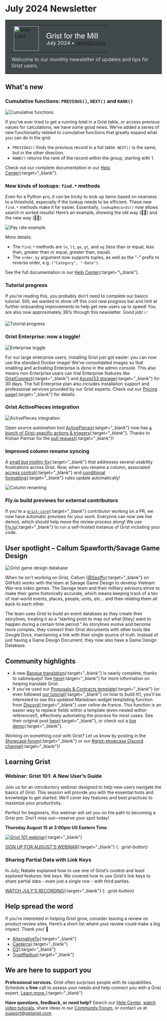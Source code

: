 # July 2024 Newsletter

<style>
  /* restore some poorly overridden defaults */
  .newsletter-header .table {
    background-color: initial;
    border: initial;
  }
  .newsletter-header .table > tbody > tr > td {
    padding: initial;
    border: initial;
    vertical-align: initial;
  }
  .newsletter-header img.header-img {
    padding: initial;
    max-width: initial;
    display: initial;
    padding: initial;
    line-height: initial;
    background-color: initial;
    border: initial;
    border-radius: initial;
    margin: initial;
  }

  /* copy newsletter styles, with a prefix for sufficient specificity */
  .newsletter-header .header {
    border: none;
    padding: 0;
    margin: 0;
  }
  .newsletter-header table > tbody > tr > td.header-image {
    width: 80px;
    padding-right: 16px;
  }
  .newsletter-header table > tbody > tr > td.header-text {
    background-color: #42494B;
    padding: 16px 20px;
  }
  .newsletter-header table.header-top {
    border: none;
    padding: 0;
    margin: 0;
    width: 100%;
  }
  .header-title {
    font-family: Helvetica Neue, Helvetica, Arial, sans-serif;
    font-size: 24px;
    line-height: 28px;
    color: #FFFFFF;
  }
  .header-month {
    color: #FFFFFF;
  }
  .header-welcome {
    margin-top: 12px;
    color: #FFFFFF;
  }
  .newsletter-summary {
    background-color: #e3fff5;
    margin: 0;
    padding: 10px;
  }
  .newsletter-summary-header {
    text-align: center;
    padding-bottom: 10px;
    border-bottom: 1px solid lightgrey;
  }
  .newsletter-summary ul {
    padding-left: 20px;
  }
  .newsletter-summary li {
    margin-bottom: 10px;
  }
  .newsletter-summary li p {
    margin: 0px
  }
</style>
<div class="newsletter-header">
<table class="header" cellpadding="0" cellspacing="0" border="0"><tr>
  <td class="header-text">
    <table class="header-top"><tr>
      <td class="header-image">
        <a href="https://www.getgrist.com">
          <img class="header-img" src="/images/newsletters/grist-labs.png" width="80" height="80" alt="Grist Labs" border="0">
        </a>
      </td>
      <td class="header-top-text">
        <div class="header-title">Grist for the Mill</div>
        <div class="header-month">July 2024
          &#8226; <a href="https://www.getgrist.com/">getgrist.com</a></div>
      </td>
    </tr></table>
    <div class="header-welcome" style="color: #e0e0e0;">
      Welcome to our monthly newsletter of updates and tips for Grist users.
    </div>
  </td>
</tr></table>
</div>

## What's new

### Cumulative functions: `PREVIOUS()`, `NEXT()` and `RANK()`

![Cumulative functions](../images/newsletters/2024-07/cumulative-full.gif)

If you’ve ever tried to get a running total in a Grist table, or access previous values for calculations, we have some good news. We’ve added a series of new functionality related to cumulative functions that greatly expand what you can do in the grid:

* `PREVIOUS()` finds the previous record in a full table. `NEXT()` is the same, but in the other direction. 
* `RANK()` returns the rank of the record within the group, starting with 1.

Check out our complete documentation in our [Help Center](https://support.getgrist.com/functions/#cumulative){:target="\_blank"}.

### New kinds of lookups: `find.*` methods 

Even for a Python pro, it can be tricky to look up items based on nearness to a threshold, especially if the lookup needs to be efficient. These new `find.*` methods make it far easier. Essentially, `lookupRecords()` now allows search in sorted results! Here’s an example, showing the old way (🐢🙅) and the new way (🏃‍➡️): 

![Pay rate example](../images/newsletters/2024-07/find-methods.png)

More details:

* The `find.*` methods are `le`, `lt`, `ge`, `gt`, and `eq` (less than or equal, less than, greater than or equal, greater than, equal).
* The `order_by` argument now supports tuples, as well as the "-" prefix to reverse order, e.g. `("Category", "-Date")`.

See the full documentation in our [Help Center](https://support.getgrist.com/functions/#find_){:target="\_blank"}.

### Tutorial progress

If you’re reading this, you probably don’t need to complete our basics tutorial. Still, we wanted to show off this cool new progress bar and hint at further onboarding improvements to help get new users up to speed! You are also now approximately 38% through this newsletter. Good job! 📈

![Tutorial progress](../images/newsletters/2024-07/tutorial-progress.png)

### Grist Enterprise: now a toggle!

![Enterprise toggle](../images/newsletters/2024-07/enterprise-toggle.gif)

For our large enterprise users, installing Grist just got easier: you can now use the standard Docker image! We’ve consolidated images so that enabling and activating Enterprise is done in the admin console. This also means non-Enterprise users can trial Enterprise features like [GristConnect](https://support.getgrist.com/install/grist-connect/){:target="\_blank"} and [Azure/S3 storage](https://support.getgrist.com/install/cloud-storage/#azure){:target="\_blank"} for 30 days. The full Enterprise plan also includes installation support and professional services provided by our Grist experts. Check out our [Pricing page](https://www.getgrist.com/pricing/){:target="\_blank"} for details.

### Grist ActivePieces integration

![ActivePieces integration](../images/newsletters/2024-07/activepieces.png)

Open source automation tool [ActivePieces](https://www.activepieces.com/){:target="\_blank"} now has [a bunch of Grist-specific actions & triggers](https://www.activepieces.com/pieces/grist){:target="\_blank"}. Thanks to Kishan Parmar for the [pull request](https://github.com/activepieces/activepieces/pull/5069){:target="\_blank"}!

### Improved column rename syncing

A [small but mighty fix](https://github.com/gristlabs/grist-core/pull/1038){:target="\_blank"} that addresses several usability frustrations across Grist. Now, when you rename a column, associated [access control](https://support.getgrist.com/access-rules/#access-rules){:target="\_blank"} and [conditional formatting](https://support.getgrist.com/conditional-formatting/){:target="\_blank"} rules update automatically! 

![Column renaming](../images/newsletters/2024-07/column-rename.gif)

### Fly.io build previews for external contributors

If you’re a [`grist-core`](https://github.com/gristlabs/grist-core){:target="\_blank"} contributor working on a PR, we now have automatic previews for your work. Everyone can now see live demos, which should help move the review process along! We use [Fly.io](http://fly.io/){:target="\_blank"} to run a self-hosted instance of Grist including your code.

## User spotlight – Callum Spawforth/Savage Game Design

![Grist game design database](../images/newsletters/2024-07/callum-3.png)

When he isn’t working on Grist, Callum ([@Spoffy](https://github.com/Spoffy){:target="\_blank"} on GitHub) works with the team at Savage Game Design to develop Vietnam War-era video games. The Savage team and their military advisors strive to make their game historically accurate, which means keeping track of a ton of real-world events, places, people, units, etc... and then relating them all back to each other.

The team uses Grist to build an event database as they create their storylines, treating it as a “starting point to map out what \[they\] want to happen during a certain time period.” As storylines evolve and become more complex, they connect their Grist documents with other tools like Google Docs, maintaining a link with their single source of truth. Instead of just having a Game Design Document, they now also have a Game Design Database.

## Community highlights

* A new [Basque translation](https://hosted.weblate.org/projects/grist/client/eu/){:target="\_blank"} is nearly complete, thanks to xabirequejo! See [here](https://community.getgrist.com/t/translating-grist/2086){:target="\_blank"} for more information on helping translate Grist.
* If you’ve used our [Proposals & Contracts template](https://public.getgrist.com/nyPmvvea8c54/Proposals-and-Contracts-Template/m/fork){:target="\_blank"} (or even followed [our tutorial](https://support.getgrist.com/examples/2023-07-proposals-contracts/#creating-proposals){:target="\_blank"} on how to build it!), you’ll be interested to see this updated Markdown widget templating function from [Discord](https://discord.gg/MYKpYQ3fbP){:target="\_blank"} user celine de france. This function is an easier way to replace fields within a template (even nested within references!), effectively automating the process for most cases. See their original post [here](https://discord.com/channels/1176642613022044301/1176646309223075860/1255885603153907844){:target="\_blank"}, or check out a [live demo](https://public.getgrist.com/rshLAdMBmoWJ/Markdown-reports-Celine-formula/p/16#a1.s52.r1.c36){:target="\_blank"}.

Working on something cool with Grist? Let us know by posting in the [Showcase forum](https://community.getgrist.com/c/showcase/8){:target="\_blank"} or our [#grist-showcase Discord channel](https://discord.gg/MYKpYQ3fbP){:target="\_blank"}!

## Learning Grist

### Webinar: Grist 101: A New User’s Guide

Join us for an introductory webinar designed to help new users navigate the basics of Grist. This session will provide you with the essential tools and knowledge to get started. We’ll cover key features and best practices to maximize your productivity.

Perfect for beginners, this webinar will set you on the path to becoming a Grist pro. Don’t miss out—reserve your spot today!

**Thursday August 15 at 3:00pm US Eastern Time.**

[![Grist 101 webinar](../images/newsletters/2024-07/webinar.png)](https://www.getgrist.com/webinars/grist-101-new-users-guide/?utm_source=support-newsletter&utm_medium=internal&utm_campaign=build-webinar&utm_term=august-2024){:target="\_blank"}

[SIGN UP FOR AUGUST'S WEBINAR](https://www.getgrist.com/webinars/grist-101-new-users-guide/?utm_source=support-newsletter&utm_medium=internal&utm_campaign=build-webinar&utm_term=august-2024){:target="\_blank"}
{: .grist-button}

### Sharing Partial Data with Link Keys

In July, Natalie explained how to use one of Grist’s coolest and least explored features: link keys. We covered how to use Grist’s link keys to share partial data - even just a single row - with third parties.

[WATCH JULY'S RECORDING](https://www.getgrist.com/webinars/grist-sharing-partial-data-link-keys-2/){:target="\_blank"}
{: .grist-button}

## Help spread the word
If you’re interested in helping Grist grow, consider leaving a review on product review sites. Here’s a short list where your review could make a big impact. Thank you! 🙏

* [AlternativeTo](https://alternativeto.net/software/grist/about/){:target="\_blank"}
* [Capterra](https://www.capterra.com/p/232821/Grist/){:target="\_blank"}
* [G2](https://www.g2.com/products/grist){:target="\_blank"}
* [TrustRadius](https://www.trustradius.com/products/grist/){:target="\_blank"}

## We are here to support you

**Professional services.** Grist often surprises people with its capabilities. Schedule a **free** call to assess your needs and help connect you with a Grist expert. [Learn more.](https://www.getgrist.com/professional-services/){:target="\_blank"}

**Have questions, feedback, or need help?** Search our [Help Center](../index.md), [watch video
tutorials](https://www.youtube.com/channel/UCx0ioQrrC-bIrkmZ7ZULr0g/playlists), share ideas in our
[Community Forum](https://community.getgrist.com), or contact us at <support@getgrist.com>.